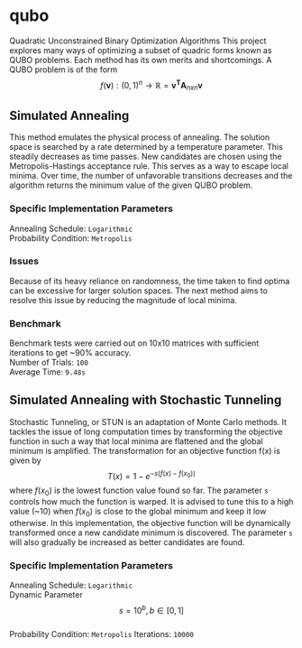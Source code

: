 # qubo
Quadratic Unconstrained Binary Optimization Algorithms
This project explores many ways of optimizing a subset of quadric forms known as QUBO problems. Each method has its own merits and shortcomings. 
A QUBO problem is of the form $$f(\mathbf{v}) : (0,1)^n \to \mathbb R = \mathbf{v^T}\mathbf{A}_{nxn}\mathbf{v}$$
## Simulated Annealing 
This method emulates the physical process of annealing. The solution space is searched by a rate determined by a temperature parameter. This steadily decreases as time passes. New candidates are chosen using the Metropolis-Hastings acceptance rule. This serves as a way to escape local minima. Over time, the number of unfavorable transitions decreases and the algorithm returns the minimum value of the given QUBO problem. 
### Specific Implementation Parameters
Annealing Schedule: `Logarithmic` <br/>
Probability Condition: `Metropolis`
### Issues 
Because of its heavy reliance on randomness, the time taken to find optima can be excessive for larger solution spaces. The next method aims to resolve this issue by reducing the magnitude of local minima.
### Benchmark
Benchmark tests were carried out on 10x10 matrices with sufficient iterations to get ~90% accuracy. <br/>
Number of Trials: `100` <br/>
Average Time: `9.48s`
## Simulated Annealing with Stochastic Tunneling 
Stochastic Tunneling, or STUN is an adaptation of Monte Carlo methods. It tackles the issue of long computation times by transforming the objective function in such a way that local minima are flattened and the global minimum is amplified. The transformation for an objective function f(x) is given by $$T(x) = 1-e^{-s(f(x)-f(x_0))}$$ where $f(x_0)$ is the lowest function value found so far. The parameter `s` controls how much the function is warped. It is advised to tune this to a high value (~10) when $f(x_0)$ is close to the global minimum and keep it low otherwise.  In this implementation, the objective function will be dynamically transformed once a new candidate minimum is discovered. The parameter `s` will also gradually be increased as better candidates are found.

### Specific Implementation Parameters 
Annealing Schedule: `Logarithmic` <br/> 
Dynamic Parameter $$s = 10^b, b \in [0,1]$$ <br/> 
Probability Condition: `Metropolis`
Iterations: `10000`
